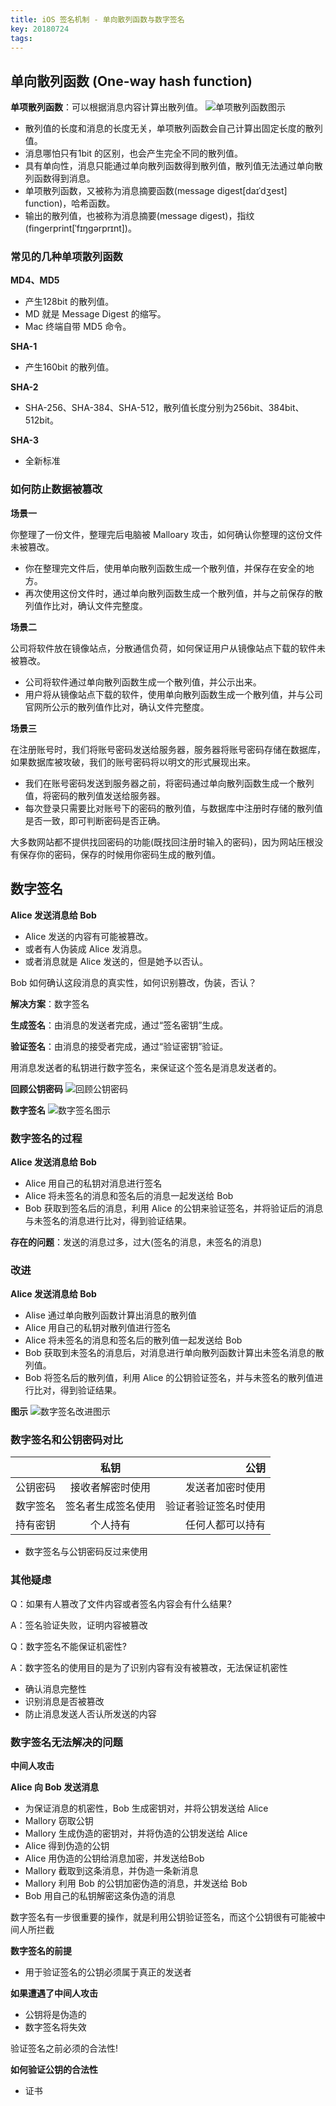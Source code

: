 ```yaml
---
title: iOS 签名机制 - 单向散列函数与数字签名
key: 20180724
tags:
---
```


## 单向散列函数 (One-way hash function)
**单项散列函数**：可以根据消息内容计算出散列值。
![单项散列函数图示](https://raw.githubusercontent.com/yvenshane/yvenshane.github.io/master/_posts/Images/2018-07-25/49DE39F9-46EE-4A55-A143-7492ED7A8052.png)

* 散列值的长度和消息的长度无关，单项散列函数会自己计算出固定长度的散列值。
* 消息哪怕只有1bit 的区别，也会产生完全不同的散列值。
* 具有单向性，消息只能通过单向散列函数得到散列值，散列值无法通过单向散列函数得到消息。
* 单项散列函数，又被称为消息摘要函数(message digest[daɪˈdʒest] function)，哈希函数。
* 输出的散列值，也被称为消息摘要(message digest)，指纹(fingerprint[ˈfɪŋgərprɪnt])。

### 常见的几种单项散列函数
**MD4、MD5**

* 产生128bit 的散列值。
* MD 就是 Message Digest 的缩写。
* Mac 终端自带 MD5 命令。

**SHA-1**

* 产生160bit 的散列值。

**SHA-2**

* SHA-256、SHA-384、SHA-512，散列值长度分别为256bit、384bit、512bit。

**SHA-3**

* 全新标准

### 如何防止数据被篡改

**场景一**

你整理了一份文件，整理完后电脑被 Malloary 攻击，如何确认你整理的这份文件未被篡改。

* 你在整理完文件后，使用单向散列函数生成一个散列值，并保存在安全的地方。
* 再次使用这份文件时，通过单向散列函数生成一个散列值，并与之前保存的散列值作比对，确认文件完整度。

**场景二**

公司将软件放在镜像站点，分散通信负荷，如何保证用户从镜像站点下载的软件未被篡改。

* 公司将软件通过单向散列函数生成一个散列值，并公示出来。
* 用户将从镜像站点下载的软件，使用单向散列函数生成一个散列值，并与公司官网所公示的散列值作比对，确认文件完整度。

**场景三**

 在注册账号时，我们将账号密码发送给服务器，服务器将账号密码存储在数据库，如果数据库被攻破，我们的账号密码将以明文的形式展现出来。
 
 * 我们在账号密码发送到服务器之前，将密码通过单向散列函数生成一个散列值，将密码的散列值发送给服务器。
 * 每次登录只需要比对账号下的密码的散列值，与数据库中注册时存储的散列值是否一致，即可判断密码是否正确。

 大多数网站都不提供找回密码的功能(既找回注册时输入的密码)，因为网站压根没有保存你的密码，保存的时候用你密码生成的散列值。
 
## 数字签名
**Alice 发送消息给 Bob**

* Alice 发送的内容有可能被篡改。
* 或者有人伪装成 Alice 发消息。
* 或者消息就是 Alice 发送的，但是她予以否认。

Bob 如何确认这段消息的真实性，如何识别篡改，伪装，否认？

**解决方案**：数字签名

**生成签名**：由消息的发送者完成，通过“签名密钥”生成。

**验证签名**：由消息的接受者完成，通过“验证密钥”验证。

用消息发送者的私钥进行数字签名，来保证这个签名是消息发送者的。

**回顾公钥密码**
![回顾公钥密码](https://raw.githubusercontent.com/yvenshane/yvenshane.github.io/master/_posts/Images/2018-07-25/3EEE72A5-0CC9-4F55-A724-1D150278B961.png)

**数字签名**
![数字签名图示](https://raw.githubusercontent.com/yvenshane/yvenshane.github.io/master/_posts/Images/2018-07-25/54811DCD-2EA7-4FEC-870B-E495F884C79B.png)

### 数字签名的过程

**Alice 发送消息给 Bob**

* Alice 用自己的私钥对消息进行签名
* Alice 将未签名的消息和签名后的消息一起发送给 Bob
* Bob 获取到签名后的消息，利用 Alice 的公钥来验证签名，并将验证后的消息与未签名的消息进行比对，得到验证结果。

**存在的问题**：发送的消息过多，过大(签名的消息，未签名的消息)

### 改进

**Alice 发送消息给 Bob**

* Alise 通过单向散列函数计算出消息的散列值
* Alice 用自己的私钥对散列值进行签名
* Alice 将未签名的消息和签名后的散列值一起发送给 Bob
* Bob 获取到未签名的消息后，对消息进行单向散列函数计算出未签名消息的散列值。
* Bob 将签名后的散列值，利用 Alice 的公钥验证签名，并与未签名的散列值进行比对，得到验证结果。

**图示**
![数字签名改进图示](https://raw.githubusercontent.com/yvenshane/yvenshane.github.io/master/_posts/Images/2018-07-25/84FC4F94-585F-4904-9B6E-F1AFC8F11372.png)

### 数字签名和公钥密码对比

|			|		  私钥	     |        公钥        |
|:------- |:---------------:| -----------------:|
| 公钥密码 |  接收者解密时使用  |   发送者加密时使用   |
| 数字签名 | 签名者生成签名使用  | 验证者验证签名时使用 |
| 持有密钥 |     个人持有      |  任何人都可以持有    |

* 数字签名与公钥密码反过来使用

### 其他疑虑

Q：如果有人篡改了文件内容或者签名内容会有什么结果?

A：签名验证失败，证明内容被篡改

Q：数字签名不能保证机密性?

A：数字签名的使用目的是为了识别内容有没有被篡改，无法保证机密性

* 确认消息完整性
* 识别消息是否被篡改
* 防止消息发送人否认所发送的内容

### 数字签名无法解决的问题
**中间人攻击**

**Alice 向 Bob 发送消息** 

* 为保证消息的机密性，Bob 生成密钥对，并将公钥发送给 Alice
* Mallory 窃取公钥
* Mallory 生成伪造的密钥对，并将伪造的公钥发送给 Alice 
* Alice 得到伪造的公钥
* Alice 用伪造的公钥给消息加密，并发送给Bob
* Mallory 截取到这条消息，并伪造一条新消息
* Mallory 利用 Bob 的公钥加密伪造的消息，并发送给 Bob
* Bob 用自己的私钥解密这条伪造的消息

数字签名有一步很重要的操作，就是利用公钥验证签名，而这个公钥很有可能被中间人所拦截

**数字签名的前提**

* 用于验证签名的公钥必须属于真正的发送者

**如果遭遇了中间人攻击**

* 公钥将是伪造的
* 数字签名将失效

验证签名之前必须的合法性!

**如何验证公钥的合法性**

* 证书 
